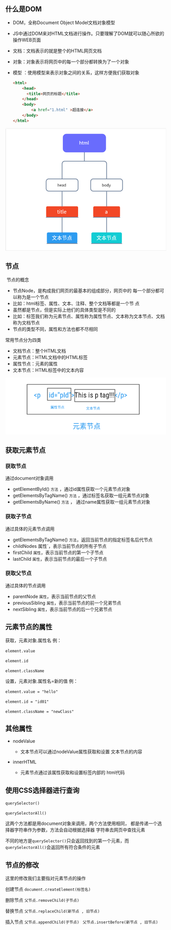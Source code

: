 ## 什么是DOM

- DOM，全称Document Object Model文档对象模型

- JS中通过DOM来对HTML文档进行操作。只要理解了DOM就可以随心所欲的操作WEB页面

- 文档：文档表示的就是整个的HTML网页文档

- 对象：对象表示将网页中的每一个部分都转换为了一个对象

- 模型 ：使用模型来表示对象之间的关系，这样方便我们获取对象

  ```html
  <html>
      <head>
      	<title>网页的标题</title>
      </head>
      <body>
          <a href="1.html" >超连接</a>
      </body>
  </html>
  ```

  

![节点](./images/04.png)

## 节点 

​	节点的概念

- 节点Node，是构成我们网页的最基本的组成部分，网页中的 每一个部分都可以称为是一个节点
-  比如：html标签、属性、文本、注释、整个文档等都是一个节 点
- 虽然都是节点，但是实际上他们的具体类型是不同的
- 比如：标签我们称为元素节点、属性称为属性节点、文本称为文本节点、文档称为文档节点
- 节点的类型不同，属性和方法也都不尽相同

常用节点分为四类 

- 文档节点：整个HTML文档
- 元素节点：HTML文档中的HTML标签
- 属性节点：元素的属性
- 文本节点：HTML标签中的文本内容

![节点](./images/05.png)

## 获取元素节点 

### 获取节点

通过document对象调用 
  - getElementById()  `方法` ，通过id属性获取一个元素节点对象 
  - getElementsByTagName()  `方法`  ，通过标签名获取一组元素节点对象 
  - getElementsByName() `方法` ， 通过name属性获取一组元素节点对象

### 获取子节点

通过具体的元素节点调用

- getElementsByTagName() `方法`，返回当前节点的指定标签名后代节点 
- childNodes 属性`，表示当前节点的所有子节点 
- firstChild  `属性`，表示当前节点的第一个子节点 
- lastChild `属性`，表示当前节点的最后一个子节点

### 获取父节点

通过具体的节点调用 

- parentNode  `属性`，表示当前节点的父节点 
- previousSibling  `属性`，表示当前节点的前一个兄弟节点
- nextSibling  `属性`，表示当前节点的后一个兄弟节点

## 元素节点的属性

获取，元素对象.属性名 例：

`element.value` 

`element.id `

`element.className `

设置，元素对象.属性名=新的值 例： 

`element.value = "hello" `

`element.id = "id01" `

`element.className = "newClass"`

## 其他属性 

- nodeValue 
  - 文本节点可以通过nodeValue属性获取和设置 文本节点的内容

- innerHTML 
  - 元素节点通过该属性获取和设置标签内部的 html代码

## 使用CSS选择器进行查询 

`querySelector() `

`querySelectorAll() `

这两个方法都是用document对象来调用，两个方法使用相同， 都是传递一个选择器字符串作为参数，方法会自动根据选择器 字符串去网页中查找元素

不同的地方是`querySelector()`只会返回找到的第一个元素，而 `querySelectorAll()`会返回所有符合条件的元素

## 节点的修改

这里的修改我们主要指对元素节点的操作

创建节点
`document.createElement(标签名)`

删除节点 
`父节点.removeChild(子节点) `

替换节点
`父节点.replaceChild(新节点 , 旧节点) `

插入节点
`父节点.appendChild(子节点) `
`父节点.insertBefore(新节点 , 旧节点)`